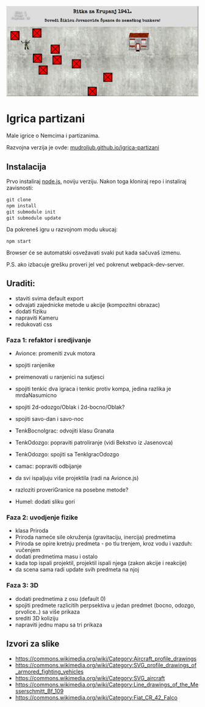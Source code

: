 [![](screen.png)](https://mudroljub.github.io/igrica-partizani/)

# Igrica partizani

Male igrice o Nemcima i partizanima.

Razvojna verzija je ovde: [mudroljub.github.io/igrica-partizani](https://mudroljub.github.io/igrica-partizani/)

## Instalacija

Prvo instaliraj [node.js](https://nodejs.org), noviju verziju. Nakon toga kloniraj repo i instaliraj zavisnosti:
```
git clone
npm install
git submodule init
git submodule update
```
Da pokreneš igru u razvojnom modu ukucaj:
```
npm start
```
Browser će se automatski osvežavati svaki put kada sačuvaš izmenu.

P.S. ako izbacuje grešku proveri jel već pokrenut webpack-dev-server.

## Uraditi:
- staviti svima default export
- odvajati zajednicke metode u akcije (kompozitni obrazac)
- dodati fiziku
- napraviti Kameru
- redukovati css

### Faza 1: refaktor i sredjivanje
- Avionce: promeniti zvuk motora
- spojiti ranjenike
- preimenovati u ranjenici na sutjesci
- spojiti tenkic dva igraca i tenkic protiv kompa, jedina razlika je mrdaNasumicno
- spojiti 2d-odozgo/Oblak i 2d-bocno/Oblak?
- spojiti savo-dan i savo-noc

- TenkBocnoIgrac: odvojiti klasu Granata
- TenkOdozgo: popraviti patroliranje (vidi Bekstvo iz Jasenovca)
- TenkOdozgo: spojiti sa TenkIgracOdozgo
- camac: popraviti odbijanje
- da svi ispaljuju više projektila (radi na Avionce.js)

- razloziti proveriGranice na posebne metode?
- Humel: dodati sliku gori

### Faza 2: uvodjenje fizike
- klasa Priroda
- Priroda nameće sile okruženja (gravitaciju, inercija) predmetima
- Priroda se opire kretnju predmeta - po tlu trenjem, kroz vodu i vazduh: vučenjem
- dodati predmetima masu i ostalo
- kada top ispali projektil, projektil ispali njega (zakon akcije i reakcije)
- da scena sama radi update svih predmeta na njoj

### Faza 3: 3D
- dodati predmetima z osu (default 0)
- spojiti predmete razlicitih perpsektiva u jedan predmet (bocno, odozgo, prvolice..) sa više prikaza
- srediti 3D koliziju
- napraviti jednu mapu sa tri prikaza

## Izvori za slike
- https://commons.wikimedia.org/wiki/Category:Aircraft_profile_drawings
- https://commons.wikimedia.org/wiki/Category:SVG_profile_drawings_of_armored_fighting_vehicles
- https://commons.wikimedia.org/wiki/Category:SVG_aircraft
- https://commons.wikimedia.org/wiki/Category:Line_drawings_of_the_Messerschmitt_Bf_109
- https://commons.wikimedia.org/wiki/Category:Fiat_CR_42_Falco
